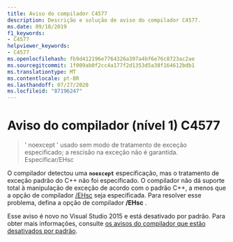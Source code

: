 ```yaml
---
title: Aviso do compilador C4577
description: Descrição e solução de aviso do compilador C4577.
ms.date: 09/18/2019
f1_keywords:
- C4577
helpviewer_keywords:
- C4577
ms.openlocfilehash: fb9d412196e7764326a397a4bf6e76c8723ac2ae
ms.sourcegitcommit: 1f009ab0f2cc4a177f2d1353d5a38f164612bdb1
ms.translationtype: MT
ms.contentlocale: pt-BR
ms.lasthandoff: 07/27/2020
ms.locfileid: "87196247"
---
```

# <a name="compiler-warning-level-1-c4577"></a>Aviso do compilador (nível 1) C4577

> ' noexcept ' usado sem modo de tratamento de exceção especificado; a rescisão na exceção não é garantida. Especificar/EHsc

O compilador detectou uma **`noexcept`** especificação, mas o tratamento de exceção padrão do C++ não foi especificado. O compilador não dá suporte total à manipulação de exceção de acordo com o padrão C++, a menos que a opção de compilador [/EHsc](../../build/reference/eh-exception-handling-model.md) seja especificada. Para resolver esse problema, defina a opção de compilador **/EHsc** .

Esse aviso é novo no Visual Studio 2015 e está desativado por padrão. Para obter mais informações, consulte [os avisos do compilador que estão desativados por padrão](../../preprocessor/compiler-warnings-that-are-off-by-default.md).

